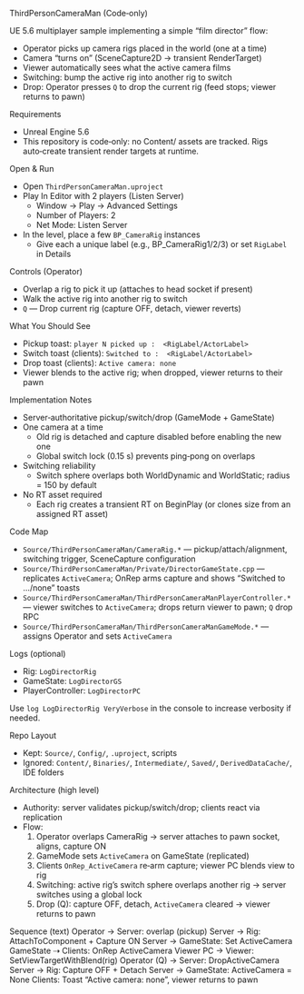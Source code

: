 ThirdPersonCameraMan (Code‑only)

UE 5.6 multiplayer sample implementing a simple “film director” flow:
- Operator picks up camera rigs placed in the world (one at a time)
- Camera “turns on” (SceneCapture2D → transient RenderTarget)
- Viewer automatically sees what the active camera films
- Switching: bump the active rig into another rig to switch
- Drop: Operator presses `Q` to drop the current rig (feed stops; viewer returns to pawn)

Requirements
- Unreal Engine 5.6
- This repository is code‑only: no Content/ assets are tracked. Rigs auto‑create transient render targets at runtime.

Open & Run
- Open `ThirdPersonCameraMan.uproject`
- Play In Editor with 2 players (Listen Server)
  - Window → Play → Advanced Settings
  - Number of Players: 2
  - Net Mode: Listen Server
- In the level, place a few `BP_CameraRig` instances
  - Give each a unique label (e.g., BP_CameraRig1/2/3) or set `RigLabel` in Details

Controls (Operator)
- Overlap a rig to pick it up (attaches to head socket if present)
- Walk the active rig into another rig to switch
- `Q` — Drop current rig (capture OFF, detach, viewer reverts)

What You Should See
- Pickup toast: `player N picked up :  <RigLabel/ActorLabel>`
- Switch toast (clients): `Switched to :  <RigLabel/ActorLabel>`
- Drop toast (clients): `Active camera: none`
- Viewer blends to the active rig; when dropped, viewer returns to their pawn

Implementation Notes
- Server‑authoritative pickup/switch/drop (GameMode + GameState)
- One camera at a time
  - Old rig is detached and capture disabled before enabling the new one
  - Global switch lock (0.15 s) prevents ping‑pong on overlaps
- Switching reliability
  - Switch sphere overlaps both WorldDynamic and WorldStatic; radius = 150 by default
- No RT asset required
  - Each rig creates a transient RT on BeginPlay (or clones size from an assigned RT asset)

Code Map
- `Source/ThirdPersonCameraMan/CameraRig.*` — pickup/attach/alignment, switching trigger, SceneCapture configuration
- `Source/ThirdPersonCameraMan/Private/DirectorGameState.cpp` — replicates `ActiveCamera`; OnRep arms capture and shows “Switched to …/none” toasts
- `Source/ThirdPersonCameraMan/ThirdPersonCameraManPlayerController.*` — viewer switches to `ActiveCamera`; drops return viewer to pawn; `Q` drop RPC
- `Source/ThirdPersonCameraMan/ThirdPersonCameraManGameMode.*` — assigns Operator and sets `ActiveCamera`

Logs (optional)
- Rig: `LogDirectorRig`
- GameState: `LogDirectorGS`
- PlayerController: `LogDirectorPC`

Use `log LogDirectorRig VeryVerbose` in the console to increase verbosity if needed.

Repo Layout
- Kept: `Source/`, `Config/`, `.uproject`, scripts
- Ignored: `Content/`, `Binaries/`, `Intermediate/`, `Saved/`, `DerivedDataCache/`, IDE folders

Architecture (high level)
- Authority: server validates pickup/switch/drop; clients react via replication
- Flow:
  1) Operator overlaps CameraRig → server attaches to pawn socket, aligns, capture ON
  2) GameMode sets `ActiveCamera` on GameState (replicated)
  3) Clients `OnRep_ActiveCamera` re‑arm capture; viewer PC blends view to rig
  4) Switching: active rig’s switch sphere overlaps another rig → server switches using a global lock
  5) Drop (Q): capture OFF, detach, `ActiveCamera` cleared → viewer returns to pawn

Sequence (text)
Operator → Server: overlap (pickup)
Server → Rig: AttachToComponent + Capture ON
Server → GameState: Set ActiveCamera
GameState ⇢ Clients: OnRep ActiveCamera
Viewer PC → Viewer: SetViewTargetWithBlend(rig)
Operator (Q) → Server: DropActiveCamera
Server → Rig: Capture OFF + Detach
Server → GameState: ActiveCamera = None
Clients: Toast “Active camera: none”, viewer returns to pawn
